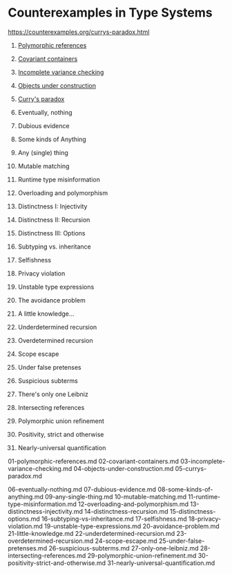 # Counterexamples in Type Systems

https://counterexamples.org/currys-paradox.html

1. [Polymorphic references](01-polymorphic-references.md)
2. [Covariant containers](02-covariant-containers.md)
3. [Incomplete variance checking](03-incomplete-variance-checking.md)
4. [Objects under construction](04-objects-under-construction.md)
5. [Curry's paradox](05-currys-paradox.md)


6. Eventually, nothing
7. Dubious evidence
8. Some kinds of Anything
9. Any (single) thing
10. Mutable matching
11. Runtime type misinformation
12. Overloading and polymorphism
13. Distinctness I: Injectivity
14. Distinctness II: Recursion
15. Distinctness III: Options
16. Subtyping vs. inheritance
17. Selfishness
18. Privacy violation
19. Unstable type expressions
20. The avoidance problem
21. A little knowledge...
22. Underdetermined recursion
23. Overdetermined recursion
24. Scope escape
25. Under false pretenses
26. Suspicious subterms
27. There's only one Leibniz
28. Intersecting references
29. Polymorphic union refinement
30. Positivity, strict and otherwise
31. Nearly-universal quantification


01-polymorphic-references.md
02-covariant-containers.md
03-incomplete-variance-checking.md
04-objects-under-construction.md
05-currys-paradox.md

06-eventually-nothing.md
07-dubious-evidence.md
08-some-kinds-of-anything.md
09-any-single-thing.md
10-mutable-matching.md
11-runtime-type-misinformation.md
12-overloading-and-polymorphism.md
13-distinctness-injectivity.md
14-distinctness-recursion.md
15-distinctness-options.md
16-subtyping-vs-inheritance.md
17-selfishness.md
18-privacy-violation.md
19-unstable-type-expressions.md
20-avoidance-problem.md
21-little-knowledge.md
22-underdetermined-recursion.md
23-overdetermined-recursion.md
24-scope-escape.md
25-under-false-pretenses.md
26-suspicious-subterms.md
27-only-one-leibniz.md
28-intersecting-references.md
29-polymorphic-union-refinement.md
30-positivity-strict-and-otherwise.md
31-nearly-universal-quantification.md
